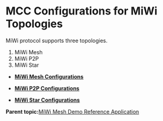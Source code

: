 # MCC Configurations for MiWi Topologies

MiWi protocol supports three topologies.

1.  MiWi Mesh
2.  MiWi P2P
3.  MiWi Star

-   **[MiWi Mesh Configurations](GUID-AF9C2C4F-CC80-4C43-9500-698551D8A279.md)**  

-   **[MiWi P2P Configurations](GUID-2924D696-AFF3-44BA-8F74-3B930A5CAD73.md)**  

-   **[MiWi Star Configurations](GUID-D7EDF2C4-0D9D-4E98-B125-EB3B90EE3F70.md)**  


**Parent topic:**[MiWi Mesh Demo Reference Application](GUID-32628D58-8B41-490F-8DA4-520C34856980.md)

